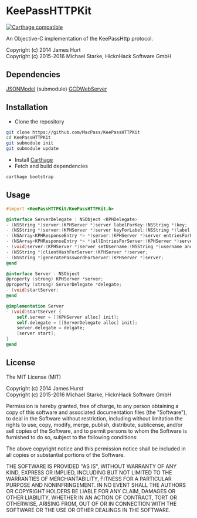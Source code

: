 # KeePassHTTPKit

[![Carthage compatible](https://img.shields.io/badge/Carthage-compatible-4BC51D.svg?style=flat)](https://github.com/Carthage/Carthage)

An Objective-C implementation of the KeePassHttp protocol.

Copyright (c) 2014 James Hurt <br>
Copyright (c) 2015-2016 Michael Starke, HicknHack Software GmbH

## Dependencies

[JSONModel](https://github.com/icanzilb/JSONModel) (submodule)
[GCDWebServer](https://github.com/swisspol/GCDWebServer)

## Installation

* Clone the repository
```bash
git clone https://github.com/MacPass/KeePassHTTPKit
cd KeePassHTTPKit
git submodule init
git submodule update
```
* Install [Carthage](https://github.com/Carthage/Carthage#installing-carthage)
* Fetch and build dependencies
```bash
carthage bootstrap
```

## Usage
```objectivec
#import <KeePassHTTPKit/KeePassHTTPKit.h>

@interface ServerDelegate : NSObject <KPHDelegate>
- (NSString *)server:(KPHServer *)server labelForKey:(NSString *)key;
- (NSString *)server:(KPHServer *)server keyForLabel:(NSString *)label;
- (NSArray<KPHResponseEntry *> *)server:(KPHServer *)server entriesForURL:(NSString *)url;
- (NSArray<KPHResponseEntry *> *)allEntriesForServer:(KPHServer *)server;
- (void)server:(KPHServer *)server setUsername:(NSString *)username andPassword:(NSString *)password forURL:(NSString *)url withUUID:(NSString *)uuid;
- (NSString *)clientHashForServer:(KPHServer *)server;
- (NSString *)generatePasswordForServer:(KPHServer *)server;
@end

@interface Server : NSObject
@property (strong) KPHServer *server;
@property (strong) ServerDelegate *delegate;
- (void)startServer;
@end

@implementation Server
- (void)startServer {
	self.server = [[KPHServer alloc] init];
	self.delegate = [[ServerDelegate alloc] init];
	server.delegate = delgate;
	[server start];
}
@end
```

## License
The MIT License (MIT)

Copyright (c) 2014 James Hurst<br>
Copyright (c) 2015-2016 Michael Starke, HicknHack Software GmbH

Permission is hereby granted, free of charge, to any person obtaining a copy
of this software and associated documentation files (the "Software"), to deal
in the Software without restriction, including without limitation the rights
to use, copy, modify, merge, publish, distribute, sublicense, and/or sell
copies of the Software, and to permit persons to whom the Software is
furnished to do so, subject to the following conditions:

The above copyright notice and this permission notice shall be included in
all copies or substantial portions of the Software.

THE SOFTWARE IS PROVIDED "AS IS", WITHOUT WARRANTY OF ANY KIND, EXPRESS OR
IMPLIED, INCLUDING BUT NOT LIMITED TO THE WARRANTIES OF MERCHANTABILITY,
FITNESS FOR A PARTICULAR PURPOSE AND NONINFRINGEMENT. IN NO EVENT SHALL THE
AUTHORS OR COPYRIGHT HOLDERS BE LIABLE FOR ANY CLAIM, DAMAGES OR OTHER
LIABILITY, WHETHER IN AN ACTION OF CONTRACT, TORT OR OTHERWISE, ARISING FROM,
OUT OF OR IN CONNECTION WITH THE SOFTWARE OR THE USE OR OTHER DEALINGS IN
THE SOFTWARE.


